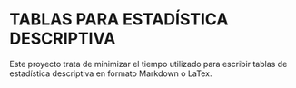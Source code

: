 # TABLAS PARA ESTADÍSTICA DESCRIPTIVA
Este proyecto trata de minimizar el tiempo utilizado para escribir tablas de estadística descriptiva en formato Markdown o LaTex.

